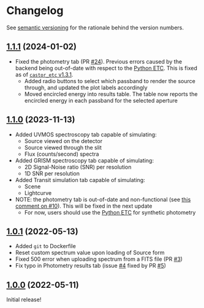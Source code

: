 # Changelog

See [semantic versioning](https://semver.org/spec/v2.0.0.html) for the rationale behind
the version numbers.

<!-- ## [1.x.0](https://github.com/CASTOR-telescope/ETC_frontend/tree/v1.1.0) (2022-mm-dd)

- Also, we now only render the spectrum for wavelengths within the CASTOR passband
ranges. This should allow users to upload bigger spectra without hitting the session
storage limit. See the comments beginning
[here](https://github.com/CASTOR-telescope/ETC_frontend/issues/2#issuecomment-1125563805)
for more context/details. -->

## [1.1.1](https://github.com/CASTOR-telescope/ETC_frontend/tree/v1.1.1) (2024-01-02)

- Fixed the photometry tab (PR
  [#24](https://github.com/CASTOR-telescope/ETC_frontend/pull/24)). Previous errors caused
  by the backend being out-of-date with respect to the
  [Python ETC](https://github.com/CASTOR-telescope/ETC). This is fixed as of
  [`castor_etc` v1.3.1](https://github.com/CASTOR-telescope/ETC/tree/v1.3.1).
  - Added radio buttons to select which passband to render the source through, and updated
    the plot labels accordingly
  - Moved encircled energy into results table. The table now reports the encircled energy
    in each passband for the selected aperture

## [1.1.0](https://github.com/CASTOR-telescope/ETC_frontend/tree/v1.1.0) (2023-11-13)

- Added UVMOS spectroscopy tab capable of simulating:
  - Source viewed on the detector
  - Source viewed through the slit
  - Flux (counts/second) spectra
- Added GRISM spectroscopy tab capable of simulating:
  - 2D Signal-Noise ratio (SNR) per resolution
  - 1D SNR per resolution
- Added Transit simulation tab capable of simulating:
  - Scene
  - Lightcurve
- NOTE: the photometry tab is out-of-date and non-functional (see
  [this comment on #10](https://github.com/CASTOR-telescope/ETC_frontend/pull/10#discussion_r1392001823)).
  This will be fixed in the next update
  - For now, users should use the [Python ETC](https://github.com/CASTOR-telescope/ETC)
    for synthetic photometry

## [1.0.1](https://github.com/CASTOR-telescope/ETC_frontend/tree/v1.0.1) (2022-05-13)

- Added `git` to Dockerfile
- Reset custom spectrum value upon loading of Source form
- Fixed 500 error when uploading spectrum from a FITS file (PR
  [#3](https://github.com/CASTOR-telescope/ETC_frontend/pull/3))
- Fix typo in Photometry results tab (issue
  [#4](https://github.com/CASTOR-telescope/ETC_frontend/issues/4) fixed by PR
  [#5](https://github.com/CASTOR-telescope/ETC_frontend/pull/5))

## [1.0.0](https://github.com/CASTOR-telescope/ETC_frontend/tree/v1.0.0) (2022-05-11)

Initial release!
